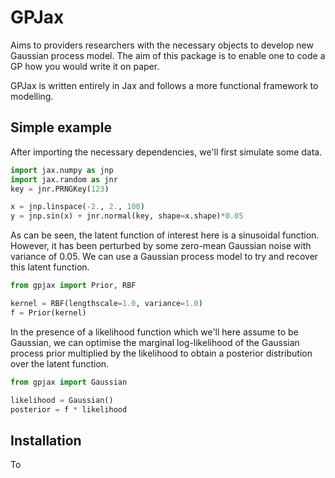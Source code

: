 # GPJax

Aims to providers researchers with the necessary objects to develop new Gaussian process model. The aim of this package is to enable one to code a GP how you would write it on paper. 

GPJax is written entirely in Jax and follows a more functional framework to modelling.

## Simple example

After importing the necessary dependencies, we'll first simulate some data. 
```python
import jax.numpy as jnp
import jax.random as jnr
key = jnr.PRNGKey(123)

x = jnp.linspace(-2., 2., 100)
y = jnp.sin(x) + jnr.normal(key, shape=x.shape)*0.05
```

As can be seen, the latent function of interest here is a sinusoidal function. However, it has been perturbed by some zero-mean Gaussian noise with variance of 0.05. We can use a Gaussian process model to try and recover this latent function.

```python
from gpjax import Prior, RBF

kernel = RBF(lengthscale=1.0, variance=1.0)
f = Prior(kernel)
```
 
In the presence of a likelihood function which we'll here assume to be Gaussian, we can optimise the marginal log-likelihood of the Gaussian process prior multiplied by the likelihood to obtain a posterior distribution over the latent function.

```python
from gpjax import Gaussian

likelihood = Gaussian()
posterior = f * likelihood
```

## Installation

To 